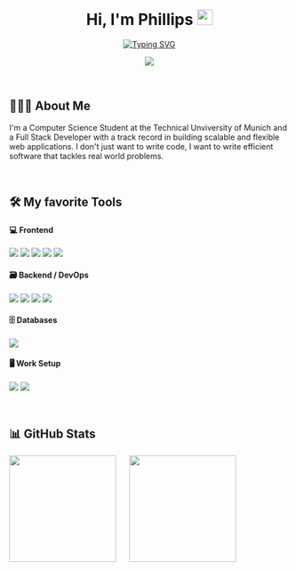 <h1 align="center"> 
  Hi, I'm Phillips 
    <img src="https://media.giphy.com/media/hvRJCLFzcasrR4ia7z/giphy.gif" width="28px" height="28px">
</h1>


<p align="center">
<a href="https://git.io/typing-svg">
  <img src="https://readme-typing-svg.herokuapp.com?font=Roboto&size=32&duration=4000&pause=1000&color=00BCD4&center=true&vCenter=true&width=440&lines=I'm+a+Full+Stack+Developer;I+make+ideas+come+to+life" alt="Typing SVG" />
  </a>
</p>

<p align="center">
	<a href="https://www.linkedin.com/in/phillips-uwumarogie-80b56ab1/">
		<img src="https://img.shields.io/badge/LinkedIn-0077B5?style=for-the-badge&logo=linkedin&logoColor=white"/>
	</a>
</p>
<br />


## 🧑🏻‍💻 About Me


I'm a Computer Science Student at the Technical Unviversity of Munich and a Full Stack Developer with a track record in building scalable and flexible web applications.
I don't just want to write code, I want to write efficient software that tackles real world problems. 

<br />

## 🛠️ My favorite Tools


<h4>💻 Frontend</h3>
<p>
	<img src="https://img.shields.io/badge/React-20232A?style=for-the-badge&logo=react&logoColor=61DAFB"/>
	<img src="https://img.shields.io/badge/Tailwind CSS-E34F26?style=for-the-badge&logo=Tailwind CSS&logoColor=#06B6D4"/>
	<img src="https://img.shields.io/badge/CSS3-1572B6?style=for-the-badge&logo=css3&logoColor=#1572B6"/>
	<img src="https://img.shields.io/badge/Next Js-007FFF?style=for-the-badge&logo=next.js&logoColor=#000000"/>
		<img src="https://img.shields.io/badge/Remix-000000?style=for-the-badge&logo=remix&logoColor="white"/>
</p>

<h4>🗃 Backend / DevOps</h3>
<p>
	<img src="https://img.shields.io/badge/TypeScript-007ACC?style=for-the-badge&logo=typescript&logoColor=white"/>
	<img src="https://img.shields.io/badge/Python-FFD43B?style=for-the-badge&logo=python&logoColor=blue"/>
	<img src="https://img.shields.io/badge/Javascript-F7DF1E?&style=for-the-badge&logo=javascript&logoColor=white"/>
 		<img src="https://img.shields.io/badge/Docker-2CA5E0?style=for-the-badge&logo=docker&logoColor=white"/>
</p>

<h4>🗄 Databases</h3>
<p>
	<img src="https://img.shields.io/badge/PostgreSQL-316192?style=for-the-badge&logo=postgresql&logoColor=white"/>
</p>

<h4>🖥 Work Setup</h3>
<p>
	<img src="https://img.shields.io/badge/GIT-E44C30?style=for-the-badge&logo=git&logoColor=white">
 	<img src="https://img.shields.io/badge/WebStorm-316192?style=for-the-badge&logo=webstorm&logoColor=white"/>
</p>
<br />

## 📊 GitHub Stats

<p>
	<img src="https://github-readme-stats.vercel.app/api?username=uwumarogie&theme=react" height="192px" style="margin-right: 20px"/>
	<img src="https://github-readme-stats.vercel.app/api/top-langs/?username=uwumarogie&layout=compact&theme=react" height="192px">
</p>
